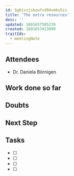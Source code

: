 ```yaml
---
id: 5gbivzjsbzwfsd94vmku5is
title: 'The extra resources'
desc: ''
updated: 1691657505239
created: 1691657413999
traitIds:
  - meetingNote
---
```

## Attendees

<!-- Meeting attendees. If you prefix users with an '@', you can then optionally click Ctrl+Enter to create a note for that user. -->

- Dr. Daniela Börnigen

## Work done so far

<!-- What has been done so far -->

## Doubts

<!-- Any doubts to be cleared -->



## Next Step

<!-- What should  I work on till the next meeting-->

## Tasks

<!-- You can add any follow up items here. If they require more detail, you can use `Create Task Note` to create each follow up item as a separate note. -->

- [ ]
- [ ]
- [ ]
- [ ]
